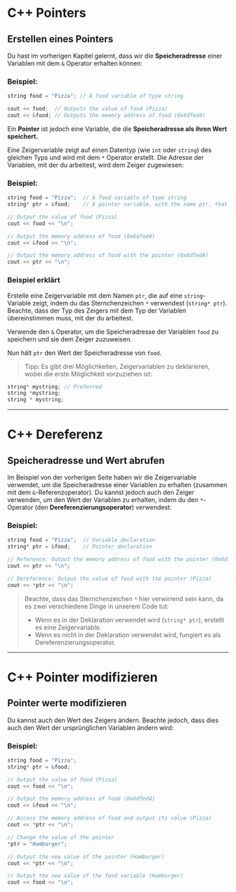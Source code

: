 # C++ Pointers
## Erstellen eines Pointers
Du hast im vorherigen Kapitel gelernt, dass wir die **Speicheradresse** einer Variablen mit dem `&` Operator erhalten können:
### Beispiel:
```cpp
string food = "Pizza"; // A food variable of type string

cout << food;  // Outputs the value of food (Pizza)
cout << &food; // Outputs the memory address of food (0x6dfed4)
```
Ein **Pointer** ist jedoch eine Variable, die die **Speicheradresse als ihren Wert speichert.**

Eine Zeigervariable zeigt auf einen Datentyp (wie `int` oder `string`) des gleichen Typs und wird mit dem `*` Operator erstellt. Die Adresse der Variablen, mit der du arbeitest, wird dem Zeiger zugewiesen:
### Beispiel:
```cpp
string food = "Pizza";  // A food variable of type string
string* ptr = &food;    // A pointer variable, with the name ptr, that stores the address of food

// Output the value of food (Pizza)
cout << food << "\n";

// Output the memory address of food (0x6dfed4)
cout << &food << "\n";

// Output the memory address of food with the pointer (0x6dfed4)
cout << ptr << "\n";
```

### Beispiel erklärt
Erstelle eine Zeigervariable mit dem Namen `ptr`, die auf eine `string`-Variable zeigt, indem du das Sternchenzeichen `*` verwendest (`string* ptr`). Beachte, dass der Typ des Zeigers mit dem Typ der Variablen übereinstimmen muss, mit der du arbeitest.

Verwende den `&` Operator, um die Speicheradresse der Variablen `food` zu speichern und sie dem Zeiger zuzuweisen.

Nun hält `ptr` den Wert der Speicheradresse von `food`.

> Tipp: Es gibt drei Möglichkeiten, Zeigervariablen zu deklarieren, wobei die erste Möglichkeit vorzuziehen ist:
```cpp
string* mystring; // Preferred
string *mystring;
string * mystring;
```

------

# C++ Dereferenz
## Speicheradresse und Wert abrufen
Im Beispiel von der vorherigen Seite haben wir die Zeigervariable verwendet, um die Speicheradresse einer Variablen zu erhalten (zusammen mit dem `&`-Referenzoperator). Du kannst jedoch auch den Zeiger verwenden, um den Wert der Variablen zu erhalten, indem du den `*`-Operator (den **Dereferenzierungsoperator**) verwendest:
### Beispiel:
```cpp
string food = "Pizza";  // Variable declaration
string* ptr = &food;    // Pointer declaration

// Reference: Output the memory address of food with the pointer (0x6dfed4)
cout << ptr << "\n";

// Dereference: Output the value of food with the pointer (Pizza)
cout << *ptr << "\n";
```

> Beachte, dass das Sternchenzeichen `*` hier verwirrend sein kann, da es zwei verschiedene Dinge in unserem Code tut:
>
>  - Wenn es in der Deklaration verwendet wird (`string* ptr`), erstellt es eine Zeigervariable.
>  - Wenn es nicht in der Deklaration verwendet wird, fungiert es als Dereferenzierungsoperator.

------

# C++ Pointer modifizieren
## Pointer werte modifizieren
Du kannst auch den Wert des Zeigers ändern. Beachte jedoch, dass dies auch den Wert der ursprünglichen Variablen ändern wird:
### Beispiel:
```cpp
string food = "Pizza";
string* ptr = &food;

// Output the value of food (Pizza)
cout << food << "\n";

// Output the memory address of food (0x6dfed4)
cout << &food << "\n";

// Access the memory address of food and output its value (Pizza)
cout << *ptr << "\n";

// Change the value of the pointer
*ptr = "Hamburger";

// Output the new value of the pointer (Hamburger)
cout << *ptr << "\n";

// Output the new value of the food variable (Hamburger)
cout << food << "\n";
```
